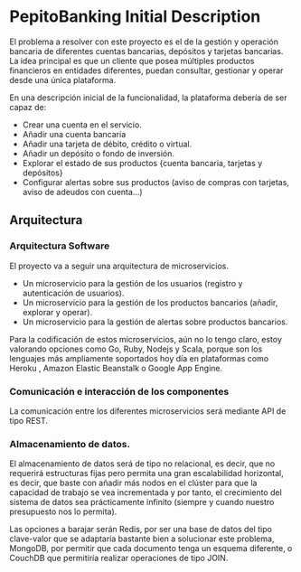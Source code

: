 # PepitoBanking Initial Description

El problema a resolver con este proyecto es el de la gestión y operación bancaria de diferentes cuentas bancarias, depósitos y tarjetas bancarias. La idea principal es que un cliente que posea múltiples productos financieros en entidades diferentes, puedan consultar, gestionar y operar desde una única plataforma.

En una descripción inicial de la funcionalidad, la plataforma debería de ser capaz de: 
* Crear una cuenta en el servicio.
* Añadir una cuenta bancaria
* Añadir una tarjeta de débito, crédito o virtual.
* Añadir un depósito o fondo de inversión.
* Explorar el estado de sus productos {cuenta bancaria, tarjetas y depósitos}
* Configurar alertas sobre sus productos (aviso de compras con tarjetas, aviso de adeudos con cuenta...)


## Arquitectura


### Arquitectura Software 

El proyecto va a seguir una arquitectura de microservicios.

* Un microservicio para la gestión de los usuarios (registro y autenticación de usuarios).
* Un microservicio para la gestión de los productos bancarios (añadir, explorar y operar).
* Un microservicio para la gestión de alertas sobre productos bancarios.

Para la codificación de estos microservicios, aún no lo tengo claro, estoy valorando opciones como Go, Ruby, Nodejs y Scala, porque son los lenguajes más ampliamente soportados hoy día en plataformas como Heroku , Amazon Elastic Beanstalk o Google App Engine.

### Comunicación e interacción de los componentes

La comunicación entre los diferentes microservicios será mediante API de tipo REST.


### Almacenamiento de datos.

El almacenamiento de datos será de tipo no relacional, es decir, que no requerirá estructuras fijas pero permita una gran escalabilidad horizontal, es decir, que baste con añadir más nodos en el clúster para que la capacidad de trabajo se vea incrementada y por tanto, el crecimiento del sistema de datos sea prácticamente infinito (siempre y cuando nuestro presupuesto nos lo permita).

Las opciones a barajar serán Redis, por ser una base de datos del tipo clave-valor que se adaptaría bastante bien a solucionar este problema, MongoDB, por permitir que cada documento tenga un esquema diferente, o CouchDB que permitiría realizar operaciones de tipo JOIN.



